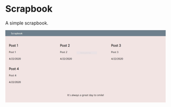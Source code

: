 # Scrapbook
A simple scrapbook.

![Program Screenshot](https://github.com/blazed-labs/Scrapbook/blob/master/scrap.PNG)

